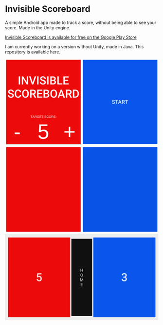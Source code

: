 # Invisible Scoreboard
A simple Android app made to track a score, without being able to see your score. Made in the Unity engine.

[Invisible Scoreboard is available for free on the Google Play Store](https://play.google.com/store/apps/details?id=com.ricardovogel.invisscore)

I am currently working on a version without Unity, made in Java. This repository is available [here](https://github.com/ricardovogel/invisible-scoreboard).

![screenshot0][screenshot0]
![screenshot1][screenshot1]
![screenshot2][screenshot2]



[screenshot0]: https://github.com/ricardovogel/invisible-scoreboard-unity/blob/master/screenshots/screenshot0.png "Main screen"
[screenshot1]: https://github.com/ricardovogel/invisible-scoreboard-unity/blob/master/screenshots/screenshot1.png "Playing screen"
[screenshot2]: https://github.com/ricardovogel/invisible-scoreboard-unity/blob/master/screenshots/screenshot2.png "Score screen"
